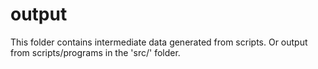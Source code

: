 # output

This folder contains intermediate data generated from scripts.
Or output from scripts/programs in the 'src/' folder.

